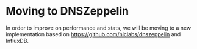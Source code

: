 # Moving to DNSZeppelin

In order to improve on performance and stats, we will be moving to a new implementation based on https://github.com/niclabs/dnszeppelin and InfluxDB.
